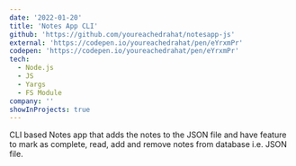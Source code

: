 ```yaml
---
date: '2022-01-20'
title: 'Notes App CLI'
github: 'https://github.com/youreachedrahat/notesapp-js'
external: 'https://codepen.io/youreachedrahat/pen/eYrxmPr'
codepen: 'https://codepen.io/youreachedrahat/pen/eYrxmPr'
tech:
  - Node.js
  - JS
  - Yargs
  - FS Module
company: ''
showInProjects: true
---
```


CLI based Notes app that adds the notes to the JSON file and have feature to mark as complete, read, add and remove notes from database i.e. JSON file.
